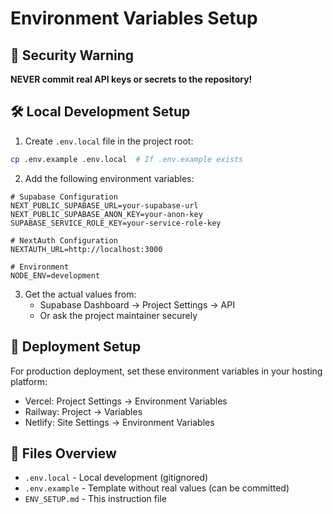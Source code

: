 # Environment Variables Setup

## 🔐 Security Warning
**NEVER commit real API keys or secrets to the repository!**

## 🛠️ Local Development Setup

1. Create `.env.local` file in the project root:
```bash
cp .env.example .env.local  # If .env.example exists
```

2. Add the following environment variables:
```env
# Supabase Configuration
NEXT_PUBLIC_SUPABASE_URL=your-supabase-url
NEXT_PUBLIC_SUPABASE_ANON_KEY=your-anon-key
SUPABASE_SERVICE_ROLE_KEY=your-service-role-key

# NextAuth Configuration  
NEXTAUTH_URL=http://localhost:3000

# Environment
NODE_ENV=development
```

3. Get the actual values from:
   - Supabase Dashboard → Project Settings → API
   - Or ask the project maintainer securely

## 🚀 Deployment Setup

For production deployment, set these environment variables in your hosting platform:
- Vercel: Project Settings → Environment Variables
- Railway: Project → Variables
- Netlify: Site Settings → Environment Variables

## 📁 Files Overview

- `.env.local` - Local development (gitignored)
- `.env.example` - Template without real values (can be committed)
- `ENV_SETUP.md` - This instruction file
